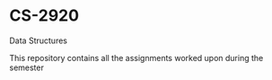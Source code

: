 # CS-2920
Data Structures

This repository contains all the assignments worked upon during the semester
